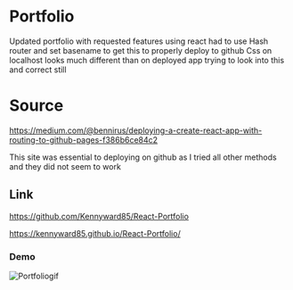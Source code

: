 # Portfolio 
Updated portfolio with requested features using react 
had to use Hash router and set basename to get this to properly deploy to github
Css on localhost looks much different than on deployed app trying to look into this and correct still

# Source
https://medium.com/@bennirus/deploying-a-create-react-app-with-routing-to-github-pages-f386b6ce84c2

This site was essential to deploying on github as I tried all other methods and they did not seem to work 
## Link
https://github.com/Kennyward85/React-Portfolio

https://kennyward85.github.io/React-Portfolio/

### Demo

![Portfoliogif](https://user-images.githubusercontent.com/66036794/91285385-c49a4300-e752-11ea-852f-2c182d78c372.gif)
